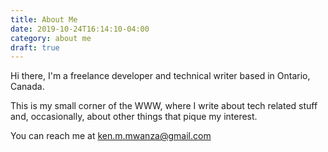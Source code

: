 ```yaml
---
title: About Me
date: 2019-10-24T16:14:10-04:00
category: about me
draft: true
---
```


Hi there, I'm a freelance developer and technical writer based in Ontario, Canada.

This is my small corner of the WWW, where I write about tech related stuff and, occasionally, about other things that pique my interest.

You can reach me at ken.m.mwanza@gmail.com